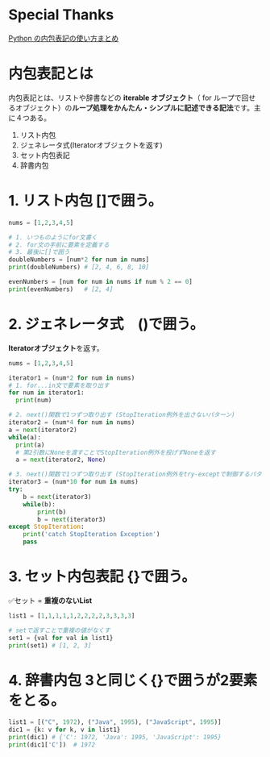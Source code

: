# Special Thanks
[Python の内包表記の使い方まとめ](https://www.lifewithpython.com/2014/09/python-list-comprehension-and-generator-expression-and-dict-comprehension.html#:~:text=%E9%80%9A%E5%B8%B8%E3%81%AE%20for%20%E3%83%AB%E3%83%BC%E3%83%97%E3%81%A8,%E3%80%8C%20comprehension%20%E3%80%8D%E3%81%A8%E8%A8%80%E3%81%84%E3%81%BE%E3%81%99%E3%80%82)

# 内包表記とは
内包表記とは、リストや辞書などの **iterable オブジェクト**（ for ループで回せるオブジェクト）の**ループ処理をかんたん・シンプルに記述できる記法**です。主に４つある。

1. リスト内包
2. ジェネレータ式(Iteratorオブジェクトを返す)
3. セット内包表記
4. 辞書内包

# 1. リスト内包 []で囲う。
```py
nums = [1,2,3,4,5]

# 1. いつものようにfor文書く
# 2. for文の手前に要素を定義する
# 3. 最後に[]で囲う
doubleNumbers = [num*2 for num in nums]
print(doubleNumbers) # [2, 4, 6, 8, 10]

evenNumbers = [num for num in nums if num % 2 == 0]
print(evenNumbers)   # [2, 4]
```

# 2. ジェネレータ式　()で囲う。
**Iteratorオブジェクト**を返す。
```py
nums = [1,2,3,4,5]

iterator1 = (num*2 for num in nums)
# 1. for...in文で要素を取り出す
for num in iterator1:
  print(num)

# 2. next()関数で1つずつ取り出す (StopIteration例外を出さないパターン)
iterator2 = (num*4 for num in nums)
a = next(iterator2)
while(a):
  print(a)
  # 第2引数にNoneを渡すことでStopIteration例外を投げずNoneを返す
  a = next(iterator2, None)

# 3. next()関数で1つずつ取り出す (StopIteration例外をtry-exceptで制御するパターン)
iterator3 = (num*10 for num in nums)
try:
    b = next(iterator3)
    while(b):
        print(b)
        b = next(iterator3)
except StopIteration:
    print('catch StopIteration Exception')
    pass
```

# 3. セット内包表記 {}で囲う。
✅セット = **重複のないList**
```py
list1 = [1,1,1,1,1,2,2,2,2,3,3,3,3]

# setで返すことで重複の値がなくす
set1 = {val for val in list1}
print(set1) # [1, 2, 3]
```

# 4. 辞書内包 3と同じく{}で囲うが2要素をとる。
```py
list1 = [("C", 1972), ("Java", 1995), ("JavaScript", 1995)]
dic1 = {k: v for k, v in list1}
print(dic1) # {'C': 1972, 'Java': 1995, 'JavaScript': 1995}
print(dic1['C'])  # 1972
```


